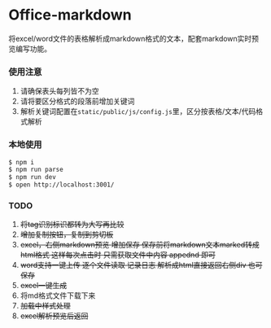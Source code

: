 # Office-markdown

将excel/word文件的表格解析成markdown格式的文本，配套markdown实时预览编写功能。

### 使用注意

<!-- 在此次添加使用文档 -->

1. 请确保表头每列皆不为空
2. 请将要区分格式的段落前增加关键词
3. 解析关键词配置在`static/public/js/config.js`里，区分按表格/文本/代码格式解析

### 本地使用

```bash
$ npm i
$ npm run parse
$ npm run dev
$ open http://localhost:3001/
```

### TODO
1. ~~将tag识别标识都转为大写再比较~~
2. ~~增加复制按钮，复制到剪切板~~
3. ~~excel，右侧markdown预览 增加保存 保存前将markdown文本marked转成html格式 这样每次点击时 只需获取文件中内容 appednd 即可~~ 
4. ~~word支持一键上传 逐个文件读取 记录日志 解析成html直接返回右侧div 也可保存~~
5. ~~excel一键生成~~
6. 将md格式文件下载下来
7. ~~加载中样式处理~~
8. ~~excel解析预览后返回~~
